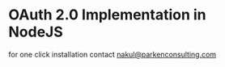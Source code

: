 # OAuth 2.0 Implementation in NodeJS

for one click installation contact [nakul@parkenconsulting.com](mailto:nakul@parkenconsulting.com)


